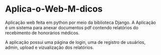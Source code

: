 # Aplica-o-Web-M-dicos
Aplicação web feita em python por meio da biblioteca Django. A Aplicação é um sistema para anexar documentos pdf contendo relatórios do recebimento de honorários médicos.

A aplicação possui uma página de login, uma de registro de usuários, admin, upload e vizualização dos relatórios.

